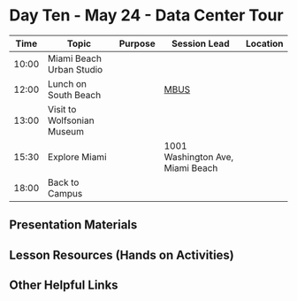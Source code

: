 # Day Ten - May 24 - Data Center Tour

| Time | Topic | Purpose | Session Lead | Location |
|------|-------|---------|--------------|----------|
| 10:00 | Miami Beach Urban Studio | | | | 
| 12:00 | Lunch on South Beach | | [MBUS](https://carta.fiu.edu/mbus/) | |
| 13:00 | Visit to Wolfsonian Museum | | | | 
| 15:30 | Explore Miami | | 1001 Washington Ave, Miami Beach | |
| 18:00 | Back to Campus | | | |

## Presentation Materials

## Lesson Resources (Hands on Activities)

## Other Helpful Links

